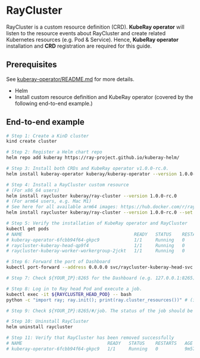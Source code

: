 # RayCluster

RayCluster is a custom resource definition (CRD). **KubeRay operator** will listen to the resource events about RayCluster and create related Kubernetes resources (e.g. Pod & Service). Hence, **KubeRay operator** installation and **CRD** registration are required for this guide.

## Prerequisites
See [kuberay-operator/README.md](https://github.com/ray-project/kuberay/blob/master/helm-chart/kuberay-operator/README.md) for more details.
* Helm
* Install custom resource definition and KubeRay operator (covered by the following end-to-end example.)

## End-to-end example

```sh
# Step 1: Create a KinD cluster 
kind create cluster

# Step 2: Register a Helm chart repo
helm repo add kuberay https://ray-project.github.io/kuberay-helm/

# Step 3: Install both CRDs and KubeRay operator v1.0.0-rc.0.
helm install kuberay-operator kuberay/kuberay-operator --version 1.0.0-rc.0

# Step 4: Install a RayCluster custom resource
# (For x86_64 users)
helm install raycluster kuberay/ray-cluster --version 1.0.0-rc.0
# (For arm64 users, e.g. Mac M1)
# See here for all available arm64 images: https://hub.docker.com/r/rayproject/ray/tags?page=1&name=aarch64
helm install raycluster kuberay/ray-cluster --version 1.0.0-rc.0 --set image.tag=nightly-aarch64

# Step 5: Verify the installation of KubeRay operator and RayCluster 
kubectl get pods
# NAME                                          READY   STATUS    RESTARTS   AGE
# kuberay-operator-6fcbb94f64-gkpc9             1/1     Running   0          89s
# raycluster-kuberay-head-qp9f4                 1/1     Running   0          66s
# raycluster-kuberay-worker-workergroup-2jckt   1/1     Running   0          66s

# Step 6: Forward the port of Dashboard
kubectl port-forward --address 0.0.0.0 svc/raycluster-kuberay-head-svc 8265:8265

# Step 7: Check ${YOUR_IP}:8265 for the Dashboard (e.g. 127.0.0.1:8265)

# Step 8: Log in to Ray head Pod and execute a job.
kubectl exec -it ${RAYCLUSTER_HEAD_POD} -- bash
python -c "import ray; ray.init(); print(ray.cluster_resources())" # (in Ray head Pod)

# Step 9: Check ${YOUR_IP}:8265/#/job. The status of the job should be "SUCCEEDED".

# Step 10: Uninstall RayCluster
helm uninstall raycluster

# Step 11: Verify that RayCluster has been removed successfully
# NAME                                READY   STATUS    RESTARTS   AGE
# kuberay-operator-6fcbb94f64-gkpc9   1/1     Running   0          9m57s
```
